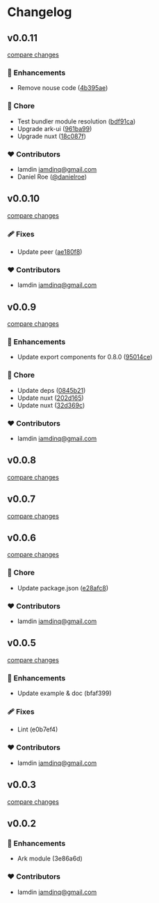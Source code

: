 # Changelog


## v0.0.11

[compare changes](https://github.com/iamdin/nuxt-ark-ui/compare/v0.0.10...v0.0.11)

### 🚀 Enhancements

- Remove nouse code ([4b395ae](https://github.com/iamdin/nuxt-ark-ui/commit/4b395ae))

### 🏡 Chore

- Test bundler module resolution ([bdf91ca](https://github.com/iamdin/nuxt-ark-ui/commit/bdf91ca))
- Upgrade ark-ui ([961ba99](https://github.com/iamdin/nuxt-ark-ui/commit/961ba99))
- Upgrade nuxt ([18c087f](https://github.com/iamdin/nuxt-ark-ui/commit/18c087f))

### ❤️  Contributors

- Iamdin <iamdinq@gmail.com>
- Daniel Roe ([@danielroe](http://github.com/danielroe))

## v0.0.10

[compare changes](https://github.com/iamdin/nuxt-ark-ui/compare/v0.0.9...v0.0.10)

### 🩹 Fixes

- Update peer ([ae180f8](https://github.com/iamdin/nuxt-ark-ui/commit/ae180f8))

### ❤️  Contributors

- Iamdin <iamdinq@gmail.com>

## v0.0.9

[compare changes](https://github.com/iamdin/nuxt-ark-ui/compare/v0.0.8...v0.0.9)

### 🚀 Enhancements

- Update export components for 0.8.0 ([95014ce](https://github.com/iamdin/nuxt-ark-ui/commit/95014ce))

### 🏡 Chore

- Update deps ([0845b21](https://github.com/iamdin/nuxt-ark-ui/commit/0845b21))
- Update nuxt ([202d165](https://github.com/iamdin/nuxt-ark-ui/commit/202d165))
- Update nuxt ([32d369c](https://github.com/iamdin/nuxt-ark-ui/commit/32d369c))

### ❤️  Contributors

- Iamdin <iamdinq@gmail.com>

## v0.0.8

[compare changes](https://github.com/iamdin/nuxt-ark-ui/compare/v0.0.7...v0.0.8)

## v0.0.7

[compare changes](https://github.com/iamdin/nuxt-ark-ui/compare/v0.0.6...v0.0.7)

## v0.0.6

[compare changes](https://github.com/iamdin/nuxt-ark-ui/compare/v0.0.5...v0.0.6)

### 🏡 Chore

- Update package.json ([e28afc8](https://github.com/iamdin/nuxt-ark-ui/commit/e28afc8))

### ❤️  Contributors

- Iamdin <iamdinq@gmail.com>

## v0.0.5

[compare changes](https://undefined/undefined/compare/v0.0.3...v0.0.5)

### 🚀 Enhancements

- Update example & doc (bfaf399)

### 🩹 Fixes

- Lint (e0b7ef4)

### ❤️  Contributors

- Iamdin <iamdinq@gmail.com>

## v0.0.3

[compare changes](https://undefined/undefined/compare/v0.0.2...v0.0.3)

## v0.0.2


### 🚀 Enhancements

- Ark module (3e86a6d)

### ❤️  Contributors

- Iamdin <iamdinq@gmail.com>

